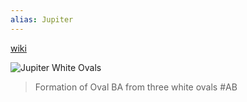 ```yaml
---
alias: Jupiter
---
```

[wiki](https://en.wikipedia.org/wiki/Jupiter_(planet))

![Jupiter White Ovals](https://upload.wikimedia.org/wikipedia/commons/2/2d/Oval_BA_%28Hubble%29.jpg)
> Formation of Oval BA from three white ovals #AB






